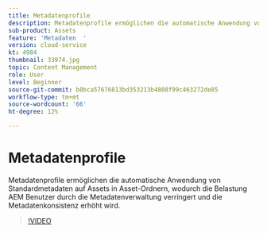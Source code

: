 ```yaml
---
title: Metadatenprofile
description: Metadatenprofile ermöglichen die automatische Anwendung von Standardmetadaten auf Assets in Asset-Ordnern, wodurch die Belastung AEM Benutzer durch die Metadatenverwaltung verringert und die Metadatenkonsistenz erhöht wird.
sub-product: Assets
feature: 'Metadaten  '
version: cloud-service
kt: 4984
thumbnail: 33974.jpg
topic: Content Management
role: User
level: Beginner
source-git-commit: b0bca57676813bd353213b4808f99c463272de85
workflow-type: tm+mt
source-wordcount: '66'
ht-degree: 12%

---
```



# Metadatenprofile

Metadatenprofile ermöglichen die automatische Anwendung von Standardmetadaten auf Assets in Asset-Ordnern, wodurch die Belastung AEM Benutzer durch die Metadatenverwaltung verringert und die Metadatenkonsistenz erhöht wird.

>[!VIDEO](https://video.tv.adobe.com/v/33974/?quality=12&learn=on&hidetitle=true)
